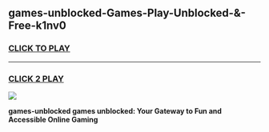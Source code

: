 
## games-unblocked-Games-Play-Unblocked-&-Free-k1nv0
<h3>
<a href="https://premium76.site?title=games-unblocked&ref=24A">CLICK TO PLAY</a></h3>
<hr>

<h3>
<a href="https://premium76.site?title=games-unblocked&ref=24A">CLICK 2 PLAY</a>
  
</h3>

<a href="https://premium76.site?title=games-unblocked&ref=24A"><img src="https://clearcache.store/games.png"></a>


**games-unblocked games unblocked: Your Gateway to Fun and Accessible Online Gaming**
